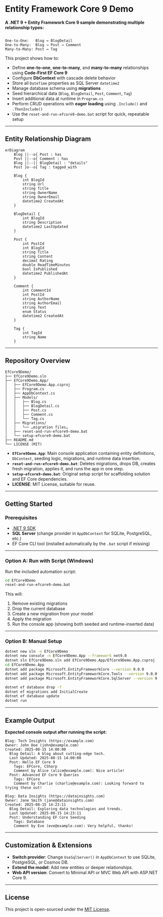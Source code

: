 # Entity Framework Core 9 Demo

**A .NET 9 + Entity Framework Core 9 sample demonstrating multiple relationship types:**

```

One-to-One:   Blog ↔ BlogDetail
One-to-Many:  Blog → Post → Comment
Many-to-Many: Post ↔ Tag

````

This project shows how to:

- Define **one-to-one**, **one-to-many**, and **many-to-many** relationships using **Code-First EF Core 9**
- Configure **DbContext** with cascade delete behavior
- Store all `DateTime` properties as SQL Server `datetime2`
- Manage database schema using **migrations**
- Seed hierarchical data (`Blog`, `BlogDetail`, `Post`, `Comment`, `Tag`)
- Insert additional data at runtime in `Program.cs`
- Perform CRUD operations with **eager loading** using `.Include()` and `.ThenInclude()`
- Use the `reset-and-run-efcore9-demo.bat` script for quick, repeatable setup

---

## Entity Relationship Diagram

```mermaid
erDiagram
    Blog ||--o{ Post : has
    Post ||--o{ Comment : has
    Blog ||--|| BlogDetail : "details"
    Post }o--o{ Tag : tagged_with

    Blog {
        int BlogId
        string Url
        string Title
        string OwnerName
        string OwnerEmail
        datetime2 CreatedAt
    }

    BlogDetail {
        int BlogId
        string Description
        datetime2 LastUpdated
    }

    Post {
        int PostId
        int BlogId
        string Title
        string Content
        decimal Rating
        double ReadTimeMinutes
        bool IsPublished
        datetime2 PublishedAt
    }

    Comment {
        int CommentId
        int PostId
        string AuthorName
        string AuthorEmail
        string Text
        enum Status
        datetime2 CreatedAt
    }

    Tag {
        int TagId
        string Name
    }
````

---

## Repository Overview

```
EfCore9Demo/
├── EfCore9Demo.sln
├── EfCore9Demo.App/
│   ├── EfCore9Demo.App.csproj
│   ├── Program.cs
│   ├── AppDbContext.cs
│   ├── Models/
│   │   ├── Blog.cs
│   │   ├── BlogDetail.cs
│   │   ├── Post.cs
│   │   ├── Comment.cs
│   │   └── Tag.cs
│   ├── Migrations/
│   │   └── …migration files…
│   ├── reset-and-run-efcore9-demo.bat
│   └── setup-efcore9-demo.bat
├── README.md
└── LICENSE (MIT)
```

* **`EfCore9Demo.App`**: Main console application containing entity definitions, `DbContext`, seeding logic, migrations, and runtime data insertion.
* **`reset-and-run-efcore9-demo.bat`**: Deletes migrations, drops DB, creates fresh migration, applies it, and runs the app in one step.
* **`setup-efcore9-demo.bat`**: Original setup script for scaffolding solution and EF Core dependencies.
* **LICENSE**: MIT License, suitable for reuse.

---

## Getting Started

### Prerequisites

* [.NET 9 SDK](https://dotnet.microsoft.com/en-us/download/dotnet/9.0)
* **SQL Server** (change provider in `AppDbContext` for SQLite, PostgreSQL, etc.)
* EF Core CLI tool (installed automatically by the `.bat` script if missing)

---

### Option A: Run with Script (Windows)

Run the included automation script:

```bash
cd EfCore9Demo
reset-and-run-efcore9-demo.bat
```

This will:

1. Remove existing migrations
2. Drop the current database
3. Create a new migration from your model
4. Apply the migration
5. Run the console app (showing both seeded and runtime-inserted data)

---

### Option B: Manual Setup

```bash
dotnet new sln -n EfCore9Demo
dotnet new console -n EfCore9Demo.App --framework net9.0
dotnet sln EfCore9Demo.sln add EfCore9Demo.App/EfCore9Demo.App.csproj
cd EfCore9Demo.App
dotnet add package Microsoft.EntityFrameworkCore --version 9.0.0
dotnet add package Microsoft.EntityFrameworkCore.Tools --version 9.0.0
dotnet add package Microsoft.EntityFrameworkCore.SqlServer --version 9.0.0

dotnet ef database drop -f
dotnet ef migrations add InitialCreate
dotnet ef database update
dotnet run
```

---

## Example Output

**Expected console output after running the script:**

```
Blog: Tech Insights (https://example.com)
Owner: John Doe (john@example.com)
Created: 2025-08-15 14:00:00
  Blog Detail: A blog about cutting-edge tech.
  Last Updated: 2025-08-15 14:00:00
  Post: Hello EF Core 9
    Tags: EFCore, CSharp
    Comment by Alice (alice@example.com): Nice article!
  Post: Advanced EF Core 9 Queries
    Tags: EFCore
    Comment by Charlie (charlie@example.com): Looking forward to trying these out!

Blog: Data Insights (https://datainsights.com)
Owner: Jane Smith (jane@datainsights.com)
Created: 2025-08-15 14:23:11
  Blog Detail: Exploring data technologies and trends.
  Last Updated: 2025-08-15 14:23:11
  Post: Understanding EF Core Seeding
    Tags: Database
    Comment by Eve (eve@example.com): Very helpful, thanks!
```

---

## Customization & Extensions

* **Switch provider**: Change `UseSqlServer()` in `AppDbContext` to use SQLite, PostgreSQL, or Cosmos DB.
* **Extend the model**: Add new entities or deeper relationships.
* **Web API version**: Convert to Minimal API or MVC Web API with ASP.NET Core 9.

---

## License

This project is open-sourced under the [MIT License](LICENSE).